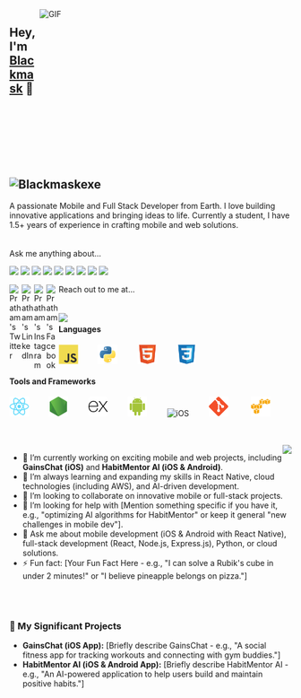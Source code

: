 <img align="right" alt="GIF" src="https://github.com/abhisheknaiidu/abhisheknaiidu/blob/master/code.gif?raw=true" width="450" height="300" />

## Hey, I'm [Blackmask](https://www.prathamsnehi.com) 👋 <img src="https://komarev.com/ghpvc/?username=Blackmaskexe&label=Views&color=blue&style=plastic" alt="Blackmaskexe" />

A passionate Mobile and Full Stack Developer from Earth. I love building innovative applications and bringing ideas to life. Currently a student, I have 1.5+ years of experience in crafting mobile and web solutions.
<br/>
<br/>
<br/>
Ask me anything about...

<img src='https://img.shields.io/badge/React_Native-%2320232a.svg?&style=for-the-badge&logo=react&logoColor=%2361DAFB' height='25'/> <img src='https://img.shields.io/badge/iOS-000000?style=for-the-badge&logo=ios&logoColor=white' height='25'/> <img src='https://img.shields.io/badge/Android-3DDC84?logo=android&logoColor=white&style=for-the-badge' height='25'/> <img src='https://img.shields.io/badge/javascript-%23323330.svg?&style=for-the-badge&logo=javascript&logoColor=%23F7DF1E' height='25'/> <img src='https://img.shields.io/badge/react-%2320232a.svg?&style=for-the-badge&logo=react&logoColor=%2361DAFB' height='25'/> <img src='https://img.shields.io/badge/Node.js-339933?style=for-the-badge&logo=nodedotjs&logoColor=white' height='25'/> <img src='https://img.shields.io/badge/Express.js-000000?style=for-the-badge&logo=express&logoColor=white' height='25'/> <img src='https://img.shields.io/badge/python-3670A0?style=for-the-badge&logo=python&logoColor=ffdd54' height='25'/> <img src='https://img.shields.io/badge/AWS-%23FF9900.svg?&style=for-the-badge&logo=amazon-aws&logoColor=white' height='25'/>


Reach out to me at...
<a href="YOUR_TWITTER_LINK"> <img align="left" alt="Pratham's Twitter" width="22px" src="https://cdn.jsdelivr.net/npm/simple-icons@v3/icons/twitter.svg" />
</a><a href="YOUR_LINKEDIN_LINK"> <img align="left" alt="Pratham's LinkedIn" width="22px" src="https://cdn.jsdelivr.net/npm/simple-icons@v3/icons/linkedin.svg" />
</a><a href="YOUR_INSTAGRAM_LINK"> <img align="left" alt="Pratham's Instagram" width="22px" src="https://cdn.jsdelivr.net/npm/simple-icons@v3/icons/instagram.svg" />
</a><a href="YOUR_FACEBOOK_LINK"> <img align="left" alt="Pratham's Facebook" width="22px" src="https://cdn.jsdelivr.net/npm/simple-icons@v3/icons/facebook.svg" />
</a>
<br/>
<br/>
<br/>
<img align="left" src="https://github-readme-stats.vercel.app/api?username=Blackmaskexe&show_icons=true&title_color=fff&icon_color=79ff97&text_color=9f9f9f&bg_color=151515"/>

#### Languages
<img src="https://raw.githubusercontent.com/devicons/devicon/master/icons/javascript/javascript-original.svg" height="35" alt="JavaScript">&nbsp;&nbsp;&nbsp;&nbsp;&nbsp;&nbsp;&nbsp;&nbsp;
<img src="https://raw.githubusercontent.com/devicons/devicon/master/icons/python/python-original.svg" height="35" alt="Python">&nbsp;&nbsp;&nbsp;&nbsp;&nbsp;&nbsp;&nbsp;&nbsp;
<img src="https://raw.githubusercontent.com/devicons/devicon/master/icons/html5/html5-original.svg" height="35" alt="HTML5">&nbsp;&nbsp;&nbsp;&nbsp;&nbsp;&nbsp;&nbsp;&nbsp;
<img src="https://raw.githubusercontent.com/devicons/devicon/master/icons/css3/css3-original.svg" height="35" alt="CSS3">&nbsp;&nbsp;&nbsp;&nbsp;&nbsp;&nbsp;&nbsp;&nbsp;

#### Tools and Frameworks
<img src="https://raw.githubusercontent.com/devicons/devicon/master/icons/react/react-original.svg" alt="React" height="35"/>&nbsp;&nbsp;&nbsp;&nbsp;&nbsp;&nbsp;&nbsp;&nbsp;
<img src="https://raw.githubusercontent.com/devicons/devicon/master/icons/nodejs/nodejs-original.svg" alt="Node.js" height="35"/>&nbsp;&nbsp;&nbsp;&nbsp;&nbsp;&nbsp;&nbsp;&nbsp;
<img src="https://raw.githubusercontent.com/devicons/devicon/master/icons/express/express-original.svg" alt="Express.js" height="35" style="background-color:white; border-radius:5px;">&nbsp;&nbsp;&nbsp;&nbsp;&nbsp;&nbsp;&nbsp;&nbsp;
<img src="https://raw.githubusercontent.com/devicons/devicon/master/icons/android/android-plain.svg" height="35" alt="Android"/>&nbsp;&nbsp;&nbsp;&nbsp;&nbsp;&nbsp;&nbsp;&nbsp;
<img src="https://api.iconify.design/simple-icons/apple.svg?color=white" height="35" alt="iOS"/>&nbsp;&nbsp;&nbsp;&nbsp;&nbsp;&nbsp;&nbsp;&nbsp;
<img src="https://raw.githubusercontent.com/devicons/devicon/master/icons/git/git-original.svg" width="35px" alt="Git">&nbsp;&nbsp;&nbsp;&nbsp;&nbsp;&nbsp;&nbsp;&nbsp;&nbsp;
<img src="https://raw.githubusercontent.com/devicons/devicon/master/icons/amazonwebservices/amazonwebservices-original.svg" width="35px" alt="AWS">&nbsp;&nbsp;&nbsp;&nbsp;&nbsp;&nbsp;&nbsp;&nbsp;&nbsp;

<br/>
<br/>

<a href="https://github.com/Blackmaskexe">
  <img align="right" src="https://github-readme-stats.vercel.app/api/top-langs/?username=Blackmaskexe&theme=light&hide_langs_below=1" />
</a>

- 🔭 I’m currently working on exciting mobile and web projects, including **GainsChat (iOS)** and **HabitMentor AI (iOS & Android)**.
- 🌱 I’m always learning and expanding my skills in React Native, cloud technologies (including AWS), and AI-driven development.
- 👯 I’m looking to collaborate on innovative mobile or full-stack projects.
- 🤔 I’m looking for help with [Mention something specific if you have it, e.g., "optimizing AI algorithms for HabitMentor" or keep it general "new challenges in mobile dev"].
- 💬 Ask me about mobile development (iOS & Android with React Native), full-stack development (React, Node.js, Express.js), Python, or cloud solutions.
- ⚡ Fun fact: [Your Fun Fact Here - e.g., "I can solve a Rubik's cube in under 2 minutes!" or "I believe pineapple belongs on pizza."]

<br/>
<br/>

### 🚀 My Significant Projects

-   **GainsChat (iOS App):** [Briefly describe GainsChat - e.g., "A social fitness app for tracking workouts and connecting with gym buddies."]
-   **HabitMentor AI (iOS & Android App):** [Briefly describe HabitMentor AI - e.g., "An AI-powered application to help users build and maintain positive habits."]

<br/>
<br/>
